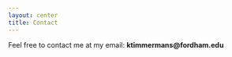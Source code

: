 ```yaml
---
layout: center
title: Contact
---
```



Feel free to contact me at my email: __ktimmermans@fordham.edu__
